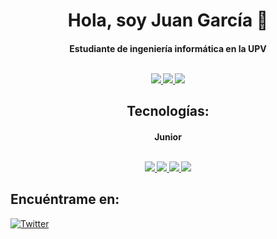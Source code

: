 <h1 align="center"> Hola, soy Juan García 👋
<h4 align="center"> Estudiante de ingeniería informática en la UPV
  <br>
  </br>
<p align="center">
  <a href="mailto:juan.garcia.anton@gmail.com" target="_blank">
    <img src="https://img.shields.io/badge/Juan_García-D14836?logo=gmail&logoColor=white&labelColor=D14836">
  </a>
  <a href="https://www.linkedin.com/in/juangarciatn" target="_blank">
    <img src="https://img.shields.io/badge/Juan_García-0077B5?logo=linkedin&logoColor=white&labelColor=0077B5">
  </a>
  <a href="https://stackoverflow.com/users/21257456/juan-garc%c3%ada" target="_blank">
    <img src="https://img.shields.io/badge/Juan_García-F58025?logo=stackoverflow&logoColor=white&labelColor=F58025">
  </a>
 </p>

<h2 align="center"> Tecnologías:
<h4 align="center"> Junior
  <br>
  </br>
<p align="center">
  <a href="https://github.com/juangarciatn">
    <img src="https://img.shields.io/badge/Java-red?style=for-the-badge&logo=Java&logoColor=white">
    <img src="https://img.shields.io/badge/Git-F1502F?style=for-the-badge&logo=Git&logoColor=white">
    <img src="https://img.shields.io/badge/HTML5-orange?style=for-the-badge&logo=HTML5&logoColor=white">
    <img src="https://img.shields.io/badge/CSS3-blue?style=for-the-badge&logo=CSS3&logoColor=white">
  </a>
</p>

## Encuéntrame en:

[![Twitter](https://img.shields.io/badge/Twitter-@juangarciatn-1DA1F2?style=for-the-badge&logo=twitter&logoColor=white&labelColor=101010)](https://twitter.com/juangarciatn)
